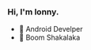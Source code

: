 ### Hi, I'm lonny.

- :robot: Android Develper
- :whale: Boom Shakalaka

<!--
**lonnyzhang423/lonnyzhang423** is a ✨ _special_ ✨ repository because its `README.md` (this file) appears on your GitHub profile.

Here are some ideas to get you started:

- 🔭 I’m currently working on ...
- 🌱 I’m currently learning ...
- 👯 I’m looking to collaborate on ...
- 🤔 I’m looking for help with ...
- 💬 Ask me about ...
- 📫 How to reach me: ...
- 😄 Pronouns: ...
- ⚡ Fun fact: ...

![Github Stats](https://github-readme-stats.vercel.app/api?username=lonnyzhang423&show_icons=true&count_private=true&hide_title=true)
![Most Used Languages](https://github-readme-stats.vercel.app/api/top-langs/?username=lonnyzhang423&hide_title=true&layout=compact)
-->
